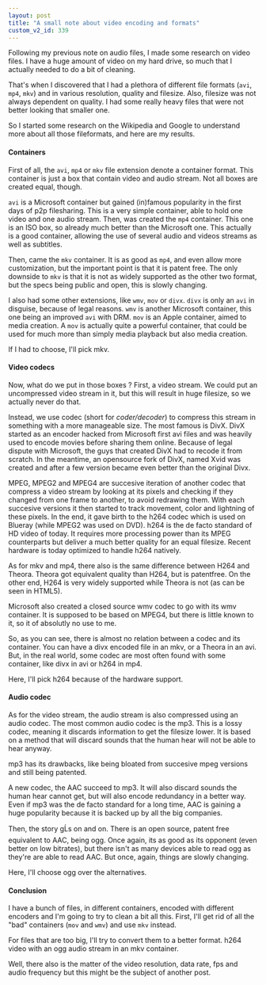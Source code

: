 ```yaml
---
layout: post
title: "A small note about video encoding and formats"
custom_v2_id: 339
---
```


Following my previous note on audio files, I made some research on video
files. I have a huge amount of video on my hard drive, so much that I actually
needed to do a bit of cleaning.

That's when I discovered that I had a plethora of different file formats
(`avi`, `mp4`, `mkv`) and in various resolution, quality and filesize. Also,
filesize was not always dependent on quality. I had some really heavy files
that were not better looking that smaller one.

So I started some research on the Wikipedia and Google to understand more
about all those fileformats, and here are my results.

#### Containers

First of all, the `avi`, `mp4` or `mkv` file extension denote a container
format. This container is just a box that contain video and audio stream. Not
all boxes are created equal, though.

`avi` is a Microsoft container but gained (in)famous popularity in the first
days of p2p filesharing. This is a very simple container, able to hold one
video and one audio stream. Then, was created the `mp4` container. This one is
an ISO box, so already much better than the Microsoft one. This actually is a
good container, allowing the use of several audio and videos streams as well
as subtitles.

Then, came the `mkv` container. It is as good as `mp4`, and even allow more
customization, but the important point is that it is patent free. The only
downside to `mkv` is that it is not as widely supported as the other two
format, but the specs being public and open, this is slowly changing.

I also had some other extensions, like `wmv`, `mov` or `divx`. `divx` is only
an `avi` in disguise, because of legal reasons. `wmv` is another Microsoft
container, this one being an improved `avi` with DRM. `mov` is an Apple
container, aimed to media creation. A `mov` is actually quite a powerful
container, that could be used for much more than simply media playback but
also media creation.

If I had to choose, I'll pick mkv.

#### Video codecs

Now, what do we put in those boxes ? First, a video stream. We could put an
uncompressed video stream in it, but this will result in huge filesize, so we
actually never do that.

Instead, we use codec (short for _coder/decoder_) to compress this stream in
something with a more manageable size. The most famous is DivX. DivX started
as an encoder hacked from Microsoft first avi files and was heavily used to
encode movies before sharing them online. Because of legal dispute with
Microsoft, the guys that created DivX had to recode it from scratch. In the
meantime, an opensource fork of DivX, named Xvid was created and after a few
version became even better than the original Divx.

MPEG, MPEG2 and MPEG4 are succesive iteration of another codec that compress a
video stream by looking at its pixels and checking if they changed from one
frame to another, to avoid redrawing them. With each succesive versions it
then started to track movement, color and lightning of these pixels. In the
end, it gave birth to the h264 codec which is used on Blueray (while MPEG2 was
used on DVD). h264 is the de facto standard of HD video of today. It requires
more processing power than its MPEG counterparts but deliver a much better
quality for an equal filesize. Recent hardware is today optimized to handle
h264 natively.

As for mkv and mp4, there also is the same difference between H264 and Theora.
Theora got equivalent quality than H264, but is patentfree. On the other end,
H264 is very widely supported while Theora is not (as can be seen in HTML5).

Microsoft also created a closed source wmv codec to go with its wmv container.
It is supposed to be based on MPEG4, but there is little known to it, so it of
absolutly no use to me.

So, as you can see, there is almost no relation between a codec and its
container. You can have a divx encoded file in an mkv, or a Theora in an avi.
But, in the real world, some codec are most often found with some container,
like divx in avi or h264 in mp4.

Here, I'll pick h264 because of the hardware support.

#### Audio codec

As for the video stream, the audio stream is also compressed using an audio
codec. The most common audio codec is the mp3. This is a lossy codec, meaning
it discards information to get the filesize lower. It is based on a method
that will discard sounds that the human hear will not be able to hear anyway.

mp3 has its drawbacks, like being bloated from succesive mpeg versions and
still being patented.

A new codec, the AAC succeed to mp3. It will also discard sounds the human
hear cannot get, but will also encode redundancy in a better way. Even if mp3
was the de facto standard for a long time, AAC is gaining a huge popularity
because it is backed up by all the big companies.

Then, the story gĹs on and on. There is an open source, patent free
equivalent to AAC, being ogg. Once again, its as good as its opponent (even
better on low bitrates), but there isn't as many devices able to read ogg as
they're are able to read AAC. But once, again, things are slowly changing.

Here, I'll choose ogg over the alternatives.

#### Conclusion

I have a bunch of files, in different containers, encoded with different
encoders and I'm going to try to clean a bit all this. First, I'll get rid of
all the "bad" containers (`mov` and `wmv`) and use `mkv` instead.

For files that are too big, I'll try to convert them to a better format. h264
video with an ogg audio stream in an mkv container.

Well, there also is the matter of the video resolution, data rate, fps and
audio frequency but this might be the subject of another post.

